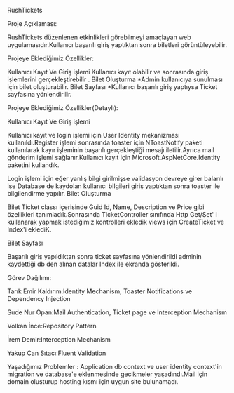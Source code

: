 RushTickets

Proje Açıklaması:

RushTickets düzenlenen etkinlikleri görebilmeyi amaçlayan web uygulamasıdır.Kullanıcı başarılı giriş yaptıktan sonra biletleri görüntüleyebilir.

Projeye Eklediğimiz Özellikler:

Kullanıcı Kayıt Ve Giriş işlemi Kullanıcı kayıt olabilir ve sonrasında giriş işlemlerini gerçekleştirebilir . Bilet Oluşturma *Admin kullanıcıya sunulması için bilet oluşturabilir. Bilet Sayfası *Kullanıcı başarılı giriş yaptıysa Ticket sayfasına yönlendirilir.

Projeye Eklediğimiz Özellikler(Detaylı):

Kullanıcı Kayıt Ve Giriş işlemi

Kullanıcı kayıt ve login işlemi için User Identity mekanizması kullanıldı.Register işlemi sonrasında toaster için NToastNotify paketi kullanılarak kayır işleminin başarılı gerçekleştiği mesajı iletilir.Ayrıca mail gönderim işlemi sağlanır.Kullanıcı kayıt için Microsoft.AspNetCore.Identity paketini kullandık.

Login işlemi için eğer yanlış bilgi girilmişse validasyon devreye girer balarılı ise Database de kaydolan kullanıcı bilgileri giriş yaptıktan sonra toaster ile bilgilendirme yapılır. Bilet Oluşturma

Bilet Ticket classı içerisinde Guid Id, Name, Description ve Price gibi özellikleri tanımladık.Sonrasında TicketController sınıfında Http Get/Set' i kullanarak yapmak istediğimiz kontrolleri ekledik views için CreateTicket ve Index'i eklediK.

Bilet Sayfası

Başarılı giriş yapıldıktan sonra ticket sayfasına yönlendirildi adminin kaydettiği db den alınan datalar Index ile ekranda gösterildi.

Görev Dağılımı:

Tarık Emir Kaldırım:Identity Mechanism, Toaster Notifications ve Dependency Injection

Sude Nur Opan:Mail Authentication, Ticket page ve Interception Mechanism

Volkan İnce:Repository Pattern

İrem Demir:Interception Mechanism

Yakup Can Sıtacı:Fluent Validation

Yaşadığımız Problemler : Application db context ve user identity context'in migration ve database'e eklenmesinde gecikmeler yaşadındı.Mail için domain oluşturup hosting kısmı için uygun site bulunamadı.
